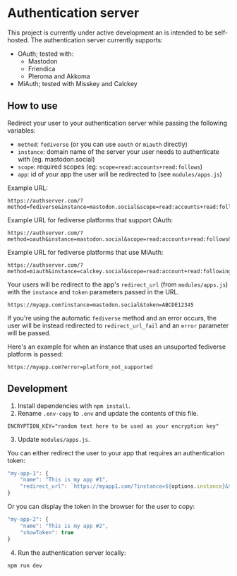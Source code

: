 # Authentication server

This project is currently under active development an is intended to be self-hosted. The authentication server currently supports:

- OAuth; tested with:
    - Mastodon
    - Friendica
    - Pleroma and Akkoma
- MiAuth; tested with Misskey and Calckey

<!--
One option is [importing it to Glitch](https://glitch.com/edit/#!/import/github/stefanbohacek/auth-server). ([Learn more about Glitch.](https://glitch.com/about))
-->

## How to use

Redirect your user to your authentication server while passing the following variables:

- `method`: `fediverse` (or you can use `oauth` or `miauth` directly)
- `instance`: domain name of the server your user needs to authenticate with (eg. mastodon.social)
- `scope`: required scopes (eg: `scope=read:accounts+read:follows`)
- `app`: id of your app the user will be redirected to (see `modules/apps.js`)

Example URL:

```
https://authserver.com/?method=fediverse&instance=mastodon.social&scope=read:accounts+read:follows&app=myapp
```

Example URL for fediverse platforms that support OAuth:

```
https://authserver.com/?method=oauth&instance=mastodon.social&scope=read:accounts+read:follows&app=myapp
```

Example URL for fediverse platforms that use MiAuth:

```
https://authserver.com/?method=miauth&instance=calckey.social&scope=read:account+read:following&app=myapp
```

Your users will be redirect to the app's `redirect_url` (from `modules/apps.js`) with the `instance`
 and `token` parameters passed in the URL.

```
https://myapp.com?instance=mastodon.social&token=ABCDE12345
```

If you're using the automatic `fediverse` method and an error occurs, the user will be instead redirected to `redirect_url_fail` and an `error` parameter will be passed.

Here's an example for when an instance that uses an unsuported fediverse platform is passed:

```
https://myapp.com?error=platform_not_supported
```
## Development

1. Install dependencies with `npm install`.
2. Rename `.env-copy` to `.env` and update the contents of this file.

```
ENCRYPTION_KEY="random text here to be used as your encryption key"
```

3. Update `modules/apps.js`.

You can either redirect the user to your app that requires an authentication token:

```js
"my-app-1": {
    "name": "This is my app #1",
    "redirect_url": `https://myapp1.com/?instance=${options.instance}&token=${options.access_token}`
}
```

Or you can display the token in the browser for the user to copy:

```js
"my-app-2": {
    "name": "This is my app #2",
    "showToken": true
}
```

4. Run the authentication server locally:

```sh
npm run dev
```